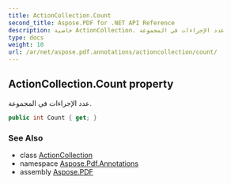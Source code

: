 ```yaml
---
title: ActionCollection.Count
second_title: Aspose.PDF for .NET API Reference
description: خاصية ActionCollection. عدد الإجراءات في المجموعة
type: docs
weight: 10
url: /ar/net/aspose.pdf.annotations/actioncollection/count/
---
```

## ActionCollection.Count property

عدد الإجراءات في المجموعة.

```csharp
public int Count { get; }
```

### See Also

* class [ActionCollection](../)
* namespace [Aspose.Pdf.Annotations](../../../aspose.pdf.annotations/)
* assembly [Aspose.PDF](../../../)